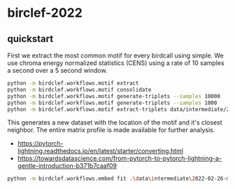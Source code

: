 # birclef-2022

## quickstart

First we extract the most common motif for every birdcall using simple. We use
chroma energy normalized statistics (CENS) using a rate of 10 samples a second
over a 5 second window.

```bash
python -m birdclef.workflows.motif extract
python -m birdclef.workflows.motif consolidate
python -m birdclef.workflows.motif generate-triplets --samples 10000
python -m birdclef.workflows.motif generate-triplets --samples 1000
python -m birdclef.workflows.motif extract-triplets data/intermediate/2022-02-26-motif-triplets-1e+03.parquet
```

This generates a new dataset with the location of the motif and it's closest
neighbor. The entire matrix profile is made available for further analysis.

- https://pytorch-lightning.readthedocs.io/en/latest/starter/converting.html
- https://towardsdatascience.com/from-pytorch-to-pytorch-lightning-a-gentle-introduction-b371b7caaf09

```bash
python -m birdclef.workflows.embed fit .\data\intermediate\2022-02-26-motif-triplets-1e+05.parquet
```
